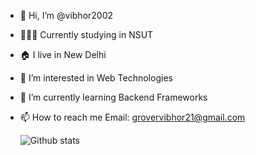 - 👋 Hi, I’m @vibhor2002
- 👨🏻‍🎓 Currently studying in NSUT
- 🏠 I live in New Delhi
- 👀 I’m interested in Web Technologies
- 🌱 I’m currently learning Backend Frameworks
- 📫 How to reach me 
     Email: grovervibhor21@gmail.com
     
     ![Github stats](https://github-readme-stats.vercel.app/api?username=vibhor2002)


<!---
vibhor2002/vibhor2002 is a ✨ special ✨ repository because its `README.md` (this file) appears on your GitHub profile.
You can click the Preview link to take a look at your changes.
--->
